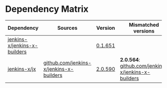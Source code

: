 # Dependency Matrix

Dependency | Sources | Version | Mismatched versions
---------- | ------- | ------- | -------------------
[jenkins-x/jenkins-x-builders](https://github.com/jenkins-x/jenkins-x-builders) |  | [0.1.651]() | 
[jenkins-x/jx](https://github.com/jenkins-x/jx) | [github.com/jenkins-x/jenkins-x-builders](https://github.com/jenkins-x/jenkins-x-builders) | [2.0.590](https://github.com/jenkins-x/jx/releases/tag/v2.0.590) | **2.0.564**: [github.com/jenkins-x/jenkins-x-builders](https://github.com/jenkins-x/jenkins-x-builders)
